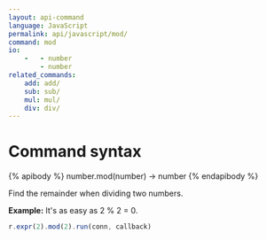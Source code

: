 ```yaml
---
layout: api-command
language: JavaScript
permalink: api/javascript/mod/
command: mod
io:
    -   - number
        - number
related_commands:
    add: add/
    sub: sub/
    mul: mul/
    div: div/
---
```


# Command syntax #

{% apibody %}
number.mod(number) &rarr; number
{% endapibody %}

Find the remainder when dividing two numbers.

__Example:__ It's as easy as 2 % 2 = 0.

```javascript
r.expr(2).mod(2).run(conn, callback)
```

